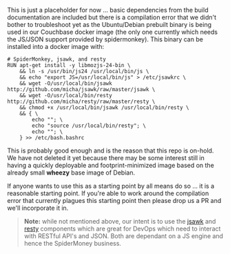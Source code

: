 This is just a placeholder for now ... basic dependencies from the build documentation are included but there is a compilation error that we didn't bother to troubleshoot yet as the Ubuntu/Debian prebuilt binary is being used in our Couchbase docker image (the only one currently which needs the JS/JSON support provided by spidermonkey). This binary can be installed into a docker image with:

    # SpiderMonkey, jsawk, and resty
    RUN apt-get install -y libmozjs-24-bin \
    	&& ln -s /usr/bin/js24 /usr/local/bin/js \
    	&& echo "export JS=/usr/local/bin/js" > /etc/jsawkrc \
    	&& wget -O/usr/local/bin/jsawk http://github.com/micha/jsawk/raw/master/jsawk \
    	&& wget -O/usr/local/bin/resty http://github.com/micha/resty/raw/master/resty \
    	&& chmod +x /usr/local/bin/jsawk /usr/local/bin/resty \
    	&& { \
    		echo ""; \
    		echo "source /usr/local/bin/resty"; \
    		echo ""; \
    	} >> /etc/bash.bashrc

This is probably good enough and is the reason that this repo is on-hold. We have not deleted it yet because there may be some interest still in having a quickly deployable and footprint-minimized image based on the already small **wheezy** base image of Debian. 

If anyone wants to use this as a starting point by all means do so ... it is a reasonable starting point. If you're able to work around the compilation error that currently plagues this starting point then please drop us a PR and we'll incorporate it in.

> **Note:** while not mentioned above, our intent is to use the [jsawk](https://github.com/micha/jsawk) and [resty](https://github.com/micha/resty) components which are great for DevOps which need to interact with RESTful API's and JSON. Both are dependant on a JS engine and hence the SpiderMoney business.
